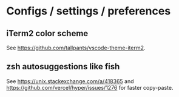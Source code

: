 # Configs / settings / preferences

## iTerm2 color scheme

See https://github.com/tallpants/vscode-theme-iterm2.

## zsh autosuggestions like fish

See https://unix.stackexchange.com/a/418365 and https://github.com/vercel/hyper/issues/1276 for faster copy-paste.
